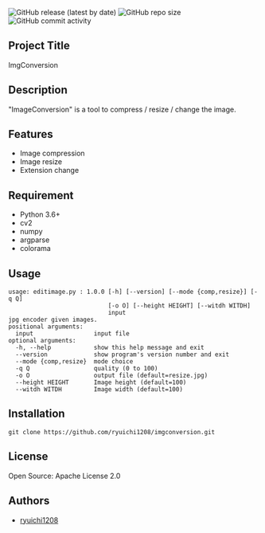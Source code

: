 
![GitHub release (latest by date)](https://img.shields.io/github/v/release/ryuichi1208/ImgConversion)
![GitHub repo size](https://img.shields.io/github/repo-size/ryuichi1208/ImgConversion)
![GitHub commit activity](https://img.shields.io/github/commit-activity/m/ryuichi1208/ImgConversion)

## Project Title

ImgConversion

## Description


"ImageConversion" is a tool to compress / resize / change the image.

## Features

* Image compression
* Image resize
* Extension change

## Requirement

* Python 3.6+
* cv2
* numpy
* argparse
* colorama

## Usage

```
usage: editimage.py : 1.0.0 [-h] [--version] [--mode {comp,resize}] [-q Q]
                            [-o O] [--height HEIGHT] [--witdh WITDH]
                            input
jpg encoder given images.
positional arguments:
  input                 input file
optional arguments:
  -h, --help            show this help message and exit
  --version             show program's version number and exit
  --mode {comp,resize}  mode choice
  -q Q                  quality (0 to 100)
  -o O                  output file (default=resize.jpg)
  --height HEIGHT       Image height (default=100)
  --witdh WITDH         Image width (default=100)
```

## Installation

```
git clone https://github.com/ryuichi1208/imgconversion.git
```

## License

Open Source: Apache License 2.0

## Authors

* [ryuichi1208](https://github.com/ryuichi1208)

